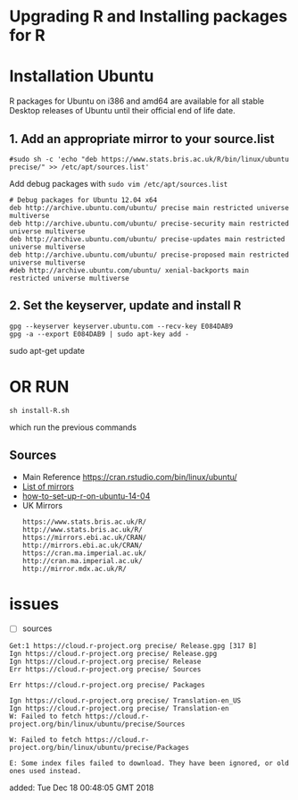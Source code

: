 Upgrading R and  Installing packages for R  
====


# Installation Ubuntu

R packages for Ubuntu on i386 and amd64 are available for all stable Desktop releases
of Ubuntu until their official end of life date. 


## 1. Add an appropriate mirror to your source.list

```
#sudo sh -c 'echo "deb https://www.stats.bris.ac.uk/R/bin/linux/ubuntu precise/" >> /etc/apt/sources.list'
```

Add debug packages with `sudo vim /etc/apt/sources.list`

```
# Debug packages for Ubuntu 12.04 x64
deb http://archive.ubuntu.com/ubuntu/ precise main restricted universe multiverse
deb http://archive.ubuntu.com/ubuntu/ precise-security main restricted universe multiverse
deb http://archive.ubuntu.com/ubuntu/ precise-updates main restricted universe multiverse
deb http://archive.ubuntu.com/ubuntu/ precise-proposed main restricted universe multiverse
#deb http://archive.ubuntu.com/ubuntu/ xenial-backports main restricted universe multiverse
```


## 2. Set the keyserver, update and install R
```
gpg --keyserver keyserver.ubuntu.com --recv-key E084DAB9
gpg -a --export E084DAB9 | sudo apt-key add -
```

sudo apt-get update


# OR RUN
```
sh install-R.sh
```
which run the previous commands


## Sources

* Main Reference https://cran.rstudio.com/bin/linux/ubuntu/  
* [List of mirrors](https://cran.r-project.org/mirrors.html)
* [how-to-set-up-r-on-ubuntu-14-04](https://www.digitalocean.com/community/tutorials/how-to-set-up-r-on-ubuntu-14-04)
* UK Mirrors
  ```
  https://www.stats.bris.ac.uk/R/
  http://www.stats.bris.ac.uk/R/
  https://mirrors.ebi.ac.uk/CRAN/
  http://mirrors.ebi.ac.uk/CRAN/
  https://cran.ma.imperial.ac.uk/
  http://cran.ma.imperial.ac.uk/
  http://mirror.mdx.ac.uk/R/
  ```





# issues


* [ ] sources

```
Get:1 https://cloud.r-project.org precise/ Release.gpg [317 B]
Ign https://cloud.r-project.org precise/ Release.gpg
Ign https://cloud.r-project.org precise/ Release
Err https://cloud.r-project.org precise/ Sources
  
Err https://cloud.r-project.org precise/ Packages
  
Ign https://cloud.r-project.org precise/ Translation-en_US
Ign https://cloud.r-project.org precise/ Translation-en
W: Failed to fetch https://cloud.r-project.org/bin/linux/ubuntu/precise/Sources  

W: Failed to fetch https://cloud.r-project.org/bin/linux/ubuntu/precise/Packages  

E: Some index files failed to download. They have been ignored, or old ones used instead.
```


added: Tue Dec 18 00:48:05 GMT 2018

